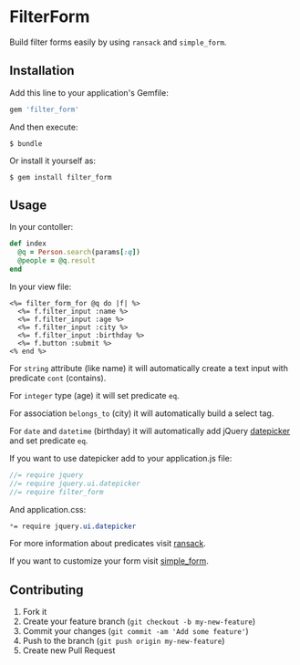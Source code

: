 # FilterForm

Build filter forms easily by using `ransack` and `simple_form`.

## Installation

Add this line to your application's Gemfile:

```ruby
gem 'filter_form'
```

And then execute:

    $ bundle

Or install it yourself as:

    $ gem install filter_form

## Usage

In your contoller:

```ruby
def index
  @q = Person.search(params[:q])
  @people = @q.result
end
```

In your view file:

```erb
<%= filter_form_for @q do |f| %>
  <%= f.filter_input :name %>
  <%= f.filter_input :age %>
  <%= f.filter_input :city %>
  <%= f.filter_input :birthday %>
  <%= f.button :submit %>
<% end %>
```

For `string` attribute (like name) it will automatically create a text input with predicate `cont` (contains).

For `integer` type (age) it will set predicate `eq`.

For association `belongs_to` (city) it will automatically build a select tag.

For `date` and `datetime` (birthday) it will automatically add jQuery [datepicker](http://jqueryui.com/datepicker/) and set predicate `eq`.

If you want to use datepicker add to your application.js file:

```js
//= require jquery
//= require jquery.ui.datepicker
//= require filter_form
```

And application.css:

```css
*= require jquery.ui.datepicker
```

For more information about predicates visit [ransack](https://github.com/ernie/ransack).

If you want to customize your form visit [simple_form](https://github.com/plataformatec/simple_form).

## Contributing

1. Fork it
2. Create your feature branch (`git checkout -b my-new-feature`)
3. Commit your changes (`git commit -am 'Add some feature'`)
4. Push to the branch (`git push origin my-new-feature`)
5. Create new Pull Request

